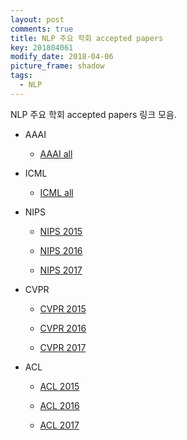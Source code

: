 ```yaml
---
layout: post
comments: true
title: NLP 주요 학회 accepted papers
key: 201804061
modify_date: 2018-04-06
picture_frame: shadow
tags:
  - NLP
---
```


NLP 주요 학회 accepted papers 링크 모음.

<!--more-->

- AAAI

  - [AAAI all](https://www.aaai.org/Library/AAAI/aaai-library.php)

- ICML

  - [ICML all](https://icml.cc/Conferences/2017/Schedule?type=Poster)

- NIPS

  - [NIPS 2015](https://nips.cc/Conferences/2015/AcceptedPapers)

  - [NIPS 2016](https://nips.cc/Conferences/2016/AcceptedPapers)

  - [NIPS 2017](https://nips.cc/Conferences/2017/Schedule?type=Poster)

- CVPR

  - [CVPR 2015](http://openaccess.thecvf.com/CVPR2015.py)

  - [CVPR 2016](http://openaccess.thecvf.com/CVPR2016.py)

  - [CVPR 2017](http://openaccess.thecvf.com/CVPR2017.py)

- ACL

  - [ACL 2015](http://acl2015.org/accepted_papers.html)
  
  - [ACL 2016](https://blog.csdn.net/GarfieldEr007/article/details/51684801)

  - [ACL 2017](https://acl2017.wordpress.com/2017/04/05/accepted-papers-and-demonstrations/)

